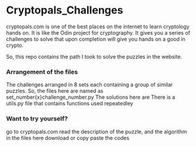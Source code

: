 # Cryptopals_Challenges
cryptopals.com is one of the best places on the internet to learn cryptology hands on. It is like the Odin project for cryptography. 
It gives you a series of challenges to solve that upon completion will give you hands on a good in crypto.


So, this repo contains the path I took to solve the puzzles in the website.

### Arrangement of the files
The challenges arranged in 8 sets each containing a group of similar puzzles. So, the files here are named as set_number{x}challenge_number.py
The solutions here are 
There is a utils.py file that contains functions used repeatedley

### Want to try yourself?
go to cryptopals.com
read the description of the puzzle, and the algorithm in the files here
download or copy paste the codes
